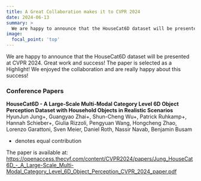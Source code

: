```yaml
---
title: A Great Collaboration makes it to CVPR 2024
date: 2024-06-13
summary: >
  We are happy to announce that the HouseCat6D dataset will be presented at CVPR 2024. The paper is selected as a Highlight!
image:
  focal_point: 'top'
---
```


We are happy to announce that the HouseCat6D dataset will be presented at CVPR 2024. Great work and success! The paper is selected as a Highlight! We enjoyed the collaboration and are really happy about this success!

### Conference Papers
**HouseCat6D - A Large-Scale Multi-Modal Category Level 6D Object Perception Dataset with Household Objects in Realistic Scenarios**
HyunJun Jung+, Guangyao Zhai+, Shun-Cheng Wu+, Patrick Ruhkamp+, Hannah Schieber+, Giulia Rizzoli, Pengyuan Wang, Hongcheng Zhao, Lorenzo Garattoni, Sven Meier, Daniel Roth, Nassir Navab, Benjamin Busam
+ denotes equal contribution

The paper is available at: https://openaccess.thecvf.com/content/CVPR2024/papers/Jung_HouseCat6D_-_A_Large-Scale_Multi-Modal_Category_Level_6D_Object_Perception_CVPR_2024_paper.pdf

